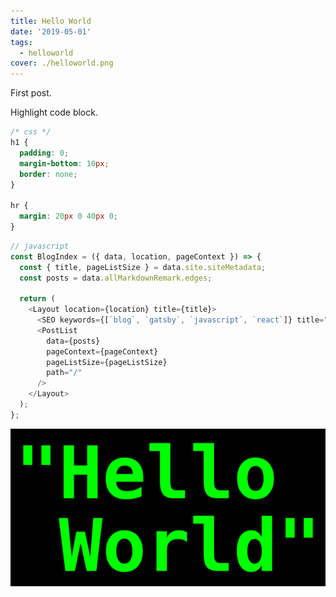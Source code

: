 ```yaml
---
title: Hello World
date: '2019-05-01'
tags:
  - helloworld
cover: ./helloworld.png
---
```


First post.

<!-- endexcerpt -->

Highlight code block.

```css
/* css */
h1 {
  padding: 0;
  margin-bottom: 10px;
  border: none;
}

hr {
  margin: 20px 0 40px 0;
}
```

```js
// javascript
const BlogIndex = ({ data, location, pageContext }) => {
  const { title, pageListSize } = data.site.siteMetadata;
  const posts = data.allMarkdownRemark.edges;

  return (
    <Layout location={location} title={title}>
      <SEO keywords={[`blog`, `gatsby`, `javascript`, `react`]} title="Main" />
      <PostList
        data={posts}
        pageContext={pageContext}
        pageListSize={pageListSize}
        path="/"
      />
    </Layout>
  );
};
```

![Chinese Salty Egg](./helloworld.png)
